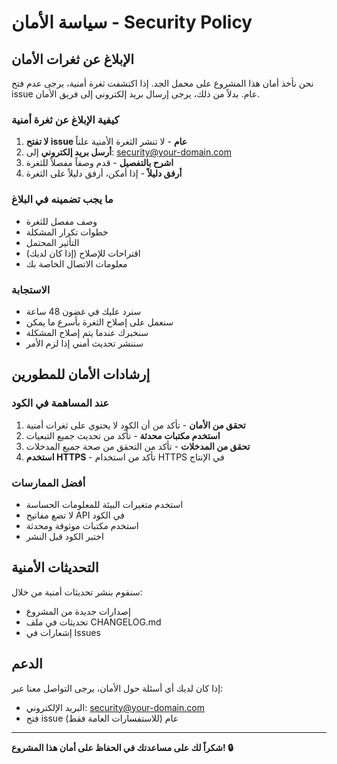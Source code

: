 # سياسة الأمان - Security Policy

## الإبلاغ عن ثغرات الأمان

نحن نأخذ أمان هذا المشروع على محمل الجد. إذا اكتشفت ثغرة أمنية، يرجى عدم فتح issue عام. بدلاً من ذلك، يرجى إرسال بريد إلكتروني إلى فريق الأمان.

### كيفية الإبلاغ عن ثغرة أمنية

1. **لا تفتح issue عام** - لا تنشر الثغرة الأمنية علناً
2. **أرسل بريد إلكتروني** إلى: security@your-domain.com
3. **اشرح بالتفصيل** - قدم وصفاً مفصلاً للثغرة
4. **أرفق دليلاً** - إذا أمكن، أرفق دليلاً على الثغرة

### ما يجب تضمينه في البلاغ

- وصف مفصل للثغرة
- خطوات تكرار المشكلة
- التأثير المحتمل
- اقتراحات للإصلاح (إذا كان لديك)
- معلومات الاتصال الخاصة بك

### الاستجابة

- سنرد عليك في غضون 48 ساعة
- سنعمل على إصلاح الثغرة بأسرع ما يمكن
- سنخبرك عندما يتم إصلاح المشكلة
- سننشر تحديث أمني إذا لزم الأمر

## إرشادات الأمان للمطورين

### عند المساهمة في الكود

1. **تحقق من الأمان** - تأكد من أن الكود لا يحتوي على ثغرات أمنية
2. **استخدم مكتبات محدثة** - تأكد من تحديث جميع التبعيات
3. **تحقق من المدخلات** - تأكد من التحقق من صحة جميع المدخلات
4. **استخدم HTTPS** - تأكد من استخدام HTTPS في الإنتاج

### أفضل الممارسات

- استخدم متغيرات البيئة للمعلومات الحساسة
- لا تضع مفاتيح API في الكود
- استخدم مكتبات موثوقة ومحدثة
- اختبر الكود قبل النشر

## التحديثات الأمنية

سنقوم بنشر تحديثات أمنية من خلال:

- إصدارات جديدة من المشروع
- تحديثات في ملف CHANGELOG.md
- إشعارات في Issues

## الدعم

إذا كان لديك أي أسئلة حول الأمان، يرجى التواصل معنا عبر:

- البريد الإلكتروني: security@your-domain.com
- فتح issue عام (للاستفسارات العامة فقط)

---

**شكراً لك على مساعدتك في الحفاظ على أمان هذا المشروع! 🔒** 